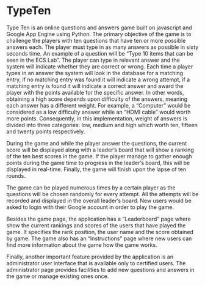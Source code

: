 TypeTen
=======

Type Ten is an online questions and answers game built on javascript and Google App Engine using Python. The primary objective of the game is to challenge the players with ten questions that have ten or more possible answers each. The player must type in as many answers as possible in sixty seconds time. An example of a question will be “Type 10 items that can be seen in the ECS Lab”. The player can type in relevant answer and the system will indicate whether they are correct or wrong. Each time a player types in an answer the system will look in the database for a matching entry, if no matching entry was found it will indicate a wrong attempt, if a matching entry is found it will indicate a correct answer and award the player with the points available for the specific answer. In other words, obtaining a high score depends upon difficulty of the answers, meaning each answer has a different weight. For example, a “Computer” would be considered as a low difficulty answer while an “HDMI cable” would worth more points. Consequently, in this implementation, weight of answers is divided into three categories: low, medium and high which worth ten, fifteen and twenty points respectively. 

During the game and while the player answer the questions, the current score will be displayed along with a leader’s board that will show a ranking of the ten best scores in the game. If the player manage to gather enough points during the game time to progress in the leader’s board, this will be displayed in real-time. Finally, the game will finish upon the lapse of ten rounds.

The game can be played numerous times by a certain player as the questions will be chosen randomly for every attempt. All the attempts will be recorded and displayed in the overall leader’s board. New users would be asked to login with their Google account in order to play the game.

Besides the game page, the application has a “Leaderboard” page where show the current rankings and scores of the users that have played the game. It specifies the rank position, the user name and the score obtained by game. The game also has an “Instructions” page where new users can find more information about the game how the game works.

Finally, another important feature provided by the application is an administrator user interface that is available only to certified users. The administrator page provides facilities to add new questions and answers in the game or manage existing ones once.  
